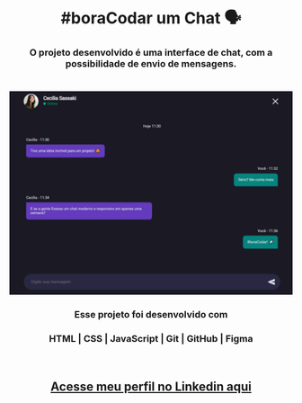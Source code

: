 # <h1 style="text-align:center">__#boraCodar um Chat 🗣__</h1>
#### <h3 style="text-align:center">O projeto desenvolvido é uma interface de chat, com a possibilidade de envio de mensagens. </h3>

#

<p align="center">
  <img src="preview.png">
</p>

#### <h3 style="text-align:center"> Esse projeto foi desenvolvido com </h3>
### <p style="text-align:center"> __HTML | CSS | JavaScript | Git | GitHub | Figma__</p>

<br>

### <h2 style="text-align:center"> [Acesse meu perfil no Linkedin aqui](https://www.linkedin.com/in/tthayza-oliveira/) </h2>
